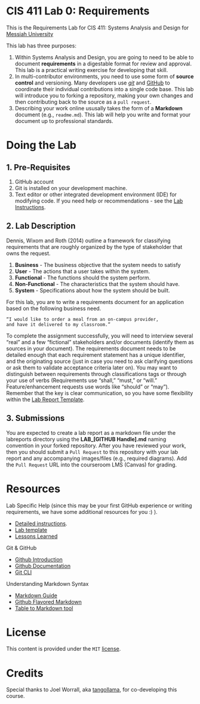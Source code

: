# CIS 411 Lab 0: Requirements
This is the Requirements Lab for CIS 411: Systems Analysis and Design for [Messiah University](http://messiah.edu)

This lab has three purposes:
1. Within Systems Analysis and Design, you are going to need to be able to document **requirements** in a digestable format for review and approval.  This lab is a practical writing exercise for developing that skill.
2. In multi-contributor environments, you need to use some form of **source control** and versioning.  Many developers use [*git*](https://git-scm.com/) and [GitHub](https://github.com/) to coordinate their individual contributions into a single code base.  This lab will introduce you to forking a repository, making your own changes and then contributing back to the source as a `pull request`.
3. Describing your work online ususally takes the form of a **Markdown** document (e.g., `readme.md`).  This lab will help you write and format your document up to professional standards.

# Doing the Lab

## 1. Pre-Requisites
1. GitHub account
2. Git is installed on your development machine.
3. Text editor or other integrated development environment (IDE) for modifying code.
If you need help or recommendations - see the [Lab Instructions](/LAB_INSTRUCTIONS.md).

## 2. Lab Description
Dennis, Wixom and Roth (2014) outline a framework for classifying requirements that are roughly organized by the type of stakeholder that owns the request.  

1. **Business** - The business objective that the system needs to satisfy
2. **User** - The actions that a user takes within the system.
3. **Functional** - The functions should the system perform.
4. **Non-Functional** - The characteristics that the system should have.
5. **System** - Specifications about how the system should be built.

For this lab, you are to write a requirements document for an application based on the following business need.

```
“I would like to order a meal from an on-campus provider, 
and have it delivered to my classroom.”
```

To complete the assignment successfully, you will need to interview several “real” and a few “fictional” stakeholders and/or documents (identify them as sources in your document).  The requirements document needs to be detailed enough that each requirement statement has a unique identifier, and the originating source (just in case you need to ask clarifying questions or ask them to validate acceptance criteria later on).  You may want to distinguish between requirements through classifications tags or through your use of verbs (Requirements use “shall,” “must,” or “will.” Feature/enhancement requests use words like “should” or “may”). Remember that the key is clear communication, so you have some flexibility within the [Lab Report Template](/labreports/LAB_Template.md).

## 3. Submissions
You are expected to create a lab report as a markdown file under the labreports directory using the **LAB_[GITHUB Handle].md** naming convention in your forked repository.  After you have reviewed your work, then you should submit a `Pull Request` to this repository with your lab report and any accompanying images/files (e.g., required diagrams).  Add the `Pull Request` URL into the courseroom LMS (Canvas) for grading.

# Resources
Lab Specific Help (since this may be your first GitHub experience or writing requirements, we have some additional resources for you :) ).
- [Detailed instructions](LAB_INSTRUCTIONS.md).
- [Lab template](labreports/LAB_Template.md)
- [Lessons Learned](lessonsLearned.md)

Git & GitHub
- [Github Introduction](https://guides.github.com/activities/hello-world/)
- [Github Documentation](https://docs.github.com/en/github/managing-your-work-on-github)
- [Git CLI](https://git-scm.com/docs)

Understanding Markdown Syntax
- [Markdown Guide](https://www.markdownguide.org/)
- [Github Flavored Markdown](https://github.github.com/gfm/)
- [Table to Markdown tool](https://tabletomarkdown.com/convert-spreadsheet-to-markdown/)

# License
This content is provided under the `MIT` [license](LICENSE).

# Credits
Special thanks to Joel Worrall, aka [tangollama](https://github.com/tangollama), for co-developing this course.

